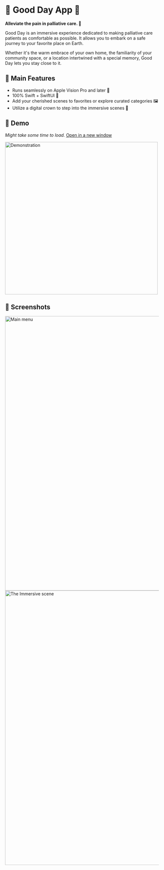 # 🌟 Good Day App 🌈

**Alleviate the pain in palliative care. 🌷**

Good Day is an immersive experience dedicated to making palliative care patients as comfortable as possible. It allows you to embark on a safe journey to your favorite place on Earth.

Whether it's the warm embrace of your own home, the familiarity of your community space, or a location intertwined with a special memory, Good Day lets you stay close to it.

## 🚀 Main Features
* Runs seamlessly on Apple Vision Pro and later 🍏
* 100% Swift + SwiftUI 🚀
* Add your cherished scenes to favorites or explore curated categories 🖼️
* Utilize a digital crown to step into the immersive scenes 🔄

## 🎥 Demo

*Might take some time to load.* [Open in a new window](demo.gif)

<img src="demo.gif" alt="Demonstration" width="500"/>

## 📸 Screenshots 
<img src="main_view.png" alt="Main menu" width="900"/>
<img src="immersive_scene.png" alt="The Immersive scene" width="900"/>
